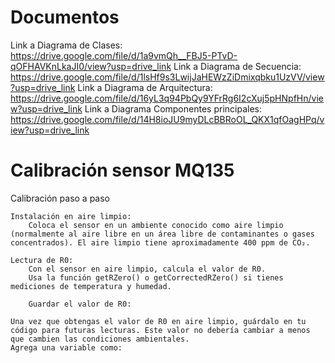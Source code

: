 # Documentos
Link a Diagrama de Clases: https://drive.google.com/file/d/1a9vmQh__FBJ5-PTvD-qOFHAVKnLkaJI0/view?usp=drive_link
Link a Diagrama de Secuencia: https://drive.google.com/file/d/1lsHf9s3LwijJaHEWzZiDmixqbku1UzVV/view?usp=drive_link
Link a Diagrama de Arquitectura: https://drive.google.com/file/d/16yL3q94PbQy9YFrRg6I2cXuj5pHNpfHn/view?usp=drive_link
Link a Diagrama Componentes principales: https://drive.google.com/file/d/14H8ioJU9myDLcBBRoOL_QKX1qfOagHPq/view?usp=drive_link

# Calibración sensor MQ135 

Calibración paso a paso

    Instalación en aire limpio:
        Coloca el sensor en un ambiente conocido como aire limpio (normalmente al aire libre en un área libre de contaminantes o gases concentrados). El aire limpio tiene aproximadamente 400 ppm de CO₂.

    Lectura de R0:
        Con el sensor en aire limpio, calcula el valor de R0.
        Usa la función getRZero() o getCorrectedRZero() si tienes mediciones de temperatura y humedad.

        Guardar el valor de R0:

    Una vez que obtengas el valor de R0 en aire limpio, guárdalo en tu código para futuras lecturas. Este valor no debería cambiar a menos que cambien las condiciones ambientales.
    Agrega una variable como: